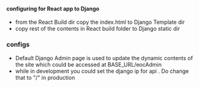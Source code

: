 #### configuring for React app to Django

+ from the React Build dir copy the index.html  to Django Template dir 
+ copy rest of the contents in React build folder to Django static dir 


### configs

+  Default Django Admin page is used to update the dynamic contents of the site which could be accessed at BASE_URL/eocAdmin
+ while in development you could set the django ip for api . Do change that to "/" in production